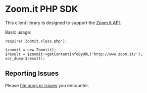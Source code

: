 Zoom.it PHP SDK
===============

This client library is designed to support the 
[Zoom.it API](http://zoom.it/pages/api).

Basic usage:

    require('Zoomit.class.php');

    $zoomit = new Zoomit();
    $result = $zoomit->getContentInfoByURL('http://www.zoom.it/');
    var_dump($result);

Reporting Issues
----------------

Please [file bugs or issues][issues] you encounter.

[issues]: https://github.com/openzoom/zoomit-php-sdk/issues
